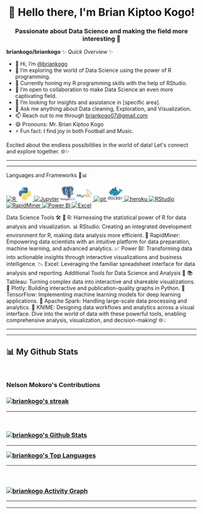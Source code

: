 <h1 align="center">👋 Hello there, I'm Brian Kiptoo Kogo!</h1>
<h3 align="center">Passionate about Data Science and making the field more interesting 🚀</h3>

**briankogo/briankogo** ✨ _Quick Overview_ ✨ 

- 👋 Hi, I’m [@briankogo](https://github.com/briankogo)
- 🔭 I’m exploring the world of Data Science using the power of R programming.
- 🌱 Currently honing my R programming skills with the help of RStudio.
- 👯 I’m open to collaboration to make Data Science an even more captivating field.
- 🤔 I’m looking for insights and assistance in [specific area].
- 💬 Ask me anything about Data cleaning, Exploration, and Visualization.
- 📫 Reach out to me through [briankogo07@gmail.com](mailto:briankogo07@gmail.com)
- 😄 Pronouns: Mr. Brian Kiptoo Kogo
- ⚡ Fun fact: I find joy in both Football and Music.

Excited about the endless possibilities in the world of data! Let's connect and explore together. 🌐✨


<hr>
<hr>

Languages and Frameworks 🚀📊
<p align="left"> 
    <a href="https://www.r-project.org/" target="_blank"> <img src="https://cdn.jsdelivr.net/gh/devicons/devicon/icons/r/r-original.svg" alt="R" width="40" height="40"/> </a> 
    <a href="https://www.python.org" target="_blank"> <img src="https://raw.githubusercontent.com/devicons/devicon/master/icons/python/python-original.svg" alt="python" width="40" height="40"/> </a> 
    <a href="https://jupyter.org/" target="_blank"><img src="https://cdn.jsdelivr.net/gh/devicons/devicon/icons/jupyter/jupyter-original.svg" alt="Jupyter" width="40" height="40"/></a>
    <a href="https://www.postgresql.org" target="_blank"><img src="https://raw.githubusercontent.com/devicons/devicon/master/icons/postgresql/postgresql-original-wordmark.svg" alt="postgresql" width="40" height="40"/> 
    </a> 
    <a href="https://www.mysql.com/" target="_blank"> <img src="https://raw.githubusercontent.com/devicons/devicon/master/icons/mysql/mysql-original-wordmark.svg" alt="mysql" width="40" height="40"/> </a>
    <a href="https://git-scm.com/" target="_blank"> <img src="https://www.vectorlogo.zone/logos/git-scm/git-scm-icon.svg" alt="git" width="40" height="40"/> </a>
    <a href="https://www.docker.com/" target="_blank"> <img src="https://raw.githubusercontent.com/devicons/devicon/master/icons/docker/docker-original-wordmark.svg" alt="docker" width="40" height="40"/> </a> 
    <a href="https://heroku.com" target="_blank"> <img src="https://www.vectorlogo.zone/logos/heroku/heroku-icon.svg" alt="heroku" width="40" height="40"/> 
    </a> 
    <a href="https://www.rstudio.com/" target="_blank"> <img src="https://www.vectorlogo.zone/logos/rstudio/rstudio-icon.svg" alt="RStudio" width="40" height="40"/> </a>
    <a href="https://rapidminer.com/" target="_blank"> <img src="https://upload.wikimedia.org/wikipedia/commons/3/3d/RapidMiner_icon_2019.svg" alt="RapidMiner" width="40" height="40"/> </a>
    <a href="https://powerbi.microsoft.com/" target="_blank"> <img src="https://www.vectorlogo.zone/logos/microsoft_powerbi/microsoft_powerbi-icon.svg" alt="Power BI" width="40" height="40"/> </a>
    <a href="https://www.microsoft.com/en-us/microsoft-365/excel" target="_blank"> <img src="https://www.vectorlogo.zone/logos/microsoft_excel/microsoft_excel-icon.svg" alt="Excel" width="40" height="40"/> </a>
    <!-- Add 5 more tools here -->
</p>
Data Science Tools 🛠️
🐍 R: Harnessing the statistical power of R for data analysis and visualization.
📊 RStudio: Creating an integrated development environment for R, making data analysis more efficient.
🚀 RapidMiner: Empowering data scientists with an intuitive platform for data preparation, machine learning, and advanced analytics.
📈 Power BI: Transforming data into actionable insights through interactive visualizations and business intelligence.
📉 Excel: Leveraging the familiar spreadsheet interface for data analysis and reporting.
Additional Tools for Data Science and Analysis 🔧
📚 Tableau: Turning complex data into interactive and shareable visualizations.
📌 Plotly: Building interactive and publication-quality graphs in Python.
📡 TensorFlow: Implementing machine learning models for deep learning applications.
📝 Apache Spark: Handling large-scale data processing and analytics.
📜 KNIME: Designing data workflows and analytics across a visual interface.
Dive into the world of data with these powerful tools, enabling comprehensive analysis, visualization, and decision-making! 🌐💡
 </p>



<hr>
<hr>



## 📊 My Github Stats

<br/>
<p align="center">
        <h3> Nelson Mokoro's Contributions <h3/>
    <a href="https://github.com/briankogo/github-readme-streak-stats"><img title="🔥 Get streak stats for your profile at git.io/streak-stats" alt="briankogo's streak" src="https://github-readme-streak-stats.herokuapp.com/?user=briankogo&theme=radical&hide_border=true&stroke=0000&background=060A0CD0"/>
    </a>

<br/>
            <hr>

  <br/>
  
  <a href="https://github.com/briankogo/github-readme-stats"><img alt="briankogo's Github Stats" src="https://github-readme-stats.vercel.app/api?username=briankogo&show_icons=true&count_private=true&theme=radical&hide_border=true&bg_color=0D1117" /></a> 
  <br/>
   <hr>         
 <a href="https://github.com/briankogo/github-readme-stats"><img alt="briankogo's Top Languages" src="https://github-readme-stats.vercel.app/api/top-langs/?username=briankogo&langs_count=8&count_private=true&theme=radical&hide_border=true&bg_color=0D1117" /></a>
   <br/>
<hr>

<br/>
<br/>
<a href="https://github.com/briankogo/github-readme-activity-graph"><img alt="briankogo Activity Graph" src="https://github-readme-activity-graph.vercel.app/graph?username=briankogo&bg_color=0D1117&color=5BCDEC&line=5BCDEC&point=FFFFFF&hide_border=true" /></a>



<hr>            
<hr>
